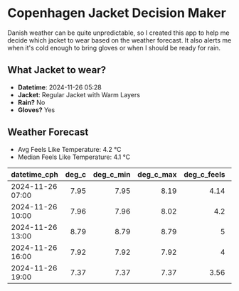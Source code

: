 
# Copenhagen Jacket Decision Maker

Danish weather can be quite unpredictable, so I created this app to help me decide which jacket to wear based on the weather forecast. 
It also alerts me when it's cold enough to bring gloves or when I should be ready for rain.

## What Jacket to wear?

- **Datetime**: 2024-11-26 05:28
- **Jacket**: Regular Jacket with Warm Layers
- **Rain?** No
- **Gloves?** Yes

## Weather Forecast
- Avg Feels Like Temperature: 4.2 °C
- Median Feels Like Temperature: 4.1 °C

| datetime_cph     |   deg_c |   deg_c_min |   deg_c_max |   deg_c_feels | weather   | wind   | rain   |
|:-----------------|--------:|------------:|------------:|--------------:|:----------|:-------|:-------|
| 2024-11-26 07:00 |    7.95 |        7.95 |        8.19 |          4.14 | Clouds    | High   | None   |
| 2024-11-26 10:00 |    7.96 |        7.96 |        8.02 |          4.2  | Clouds    | High   | None   |
| 2024-11-26 13:00 |    8.79 |        8.79 |        8.79 |          5    | Clouds    | High   | None   |
| 2024-11-26 16:00 |    7.92 |        7.92 |        7.92 |          4    | Clouds    | High   | None   |
| 2024-11-26 19:00 |    7.37 |        7.37 |        7.37 |          3.56 | Clouds    | High   | None   |
        